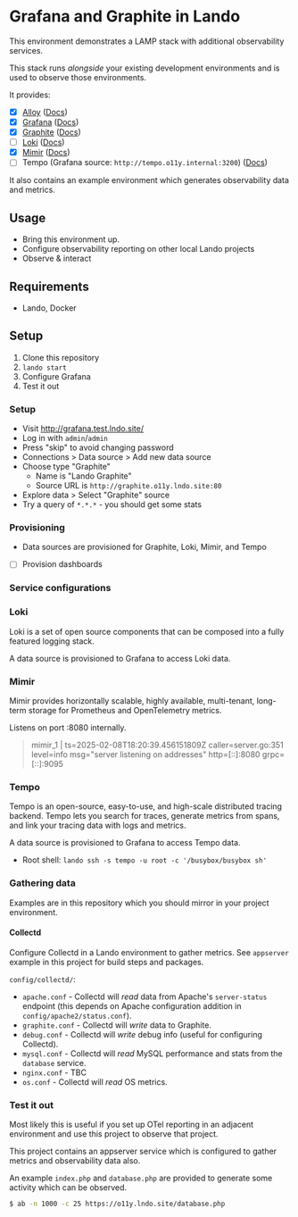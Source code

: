 # Grafana and Graphite in Lando

This environment demonstrates a LAMP stack with additional observability services.

This stack runs _alongside_ your existing development environments and is used to observe those environments.

It provides:

- [x] [Alloy](http://alloy.o11y.lndo.site/) ([Docs](https://grafana.com/docs/alloy/latest/))
- [x] [Grafana](http://grafana.o11y.lndo.site/) ([Docs](https://grafana.com/docs/))
- [x] [Graphite](http://graphite.o11y.lndo.site/) ([Docs](https://graphite.dev/docs/get-started))
- [ ] [Loki](http://loki.o11y.lndo.site/) ([Docs](https://grafana.com/docs/loki/latest/?pg=oss-loki&plcmt=quick-links))
- [x] [Mimir](http://mimir.o11y.lndo.site/) ([Docs](https://github.com/grafana/mimir))
- [ ] Tempo (Grafana source: `http://tempo.o11y.internal:3200`) ([Docs](https://grafana.com/docs/tempo/latest/))

It also contains an example environment which generates observability data and metrics.

## Usage

- Bring this environment up.
- Configure observability reporting on other local Lando projects
- Observe & interact

## Requirements

- Lando, Docker

## Setup

1. Clone this repository
2. `lando start`
3. Configure Grafana
4. Test it out

### Setup

- Visit http://grafana.test.lndo.site/
- Log in with `admin`/`admin`
- Press "skip" to avoid changing password
- Connections > Data source > Add new data source
- Choose type "Graphite"
  - Name is "Lando Graphite"
  - Source URL is `http://graphite.o11y.lndo.site:80`
- Explore data > Select "Graphite" source
- Try a query of `*.*.*` - you should get some stats

### Provisioning

- Data sources are provisioned for Graphite, Loki, Mimir, and Tempo 
- [ ] Provision dashboards

### Service configurations

### Loki

Loki is a set of open source components that can be composed into a fully featured logging stack.

A data source is provisioned to Grafana to access Loki data.

### Mimir

Mimir provides horizontally scalable, highly available, multi-tenant, long-term storage for Prometheus and OpenTelemetry metrics.

Listens on port :8080 internally.

> mimir_1  | ts=2025-02-08T18:20:39.456151809Z caller=server.go:351 level=info msg="server listening on addresses" http=[::]:8080 grpc=[::]:9095

### Tempo

Tempo is an open-source, easy-to-use, and high-scale distributed tracing backend. Tempo lets you search for traces, generate metrics from spans, and link your tracing data with logs and metrics.

A data source is provisioned to Grafana to access Tempo data.

- Root shell: `lando ssh -s tempo -u root -c '/busybox/busybox sh'`

### Gathering data

Examples are in this repository which you should mirror in your project environment.

#### Collectd 

Configure Collectd in a Lando environment to gather metrics. See `appserver` example in this project for build steps and packages.

`config/collectd/`:
- `apache.conf` - Collectd will _read_ data from Apache's `server-status` endpoint (this depends on Apache configuration addition in `config/apache2/status.conf`).
- `graphite.conf` - Collectd will _write_ data to Graphite.
- `debug.conf` - Collectd will _write_ debug info (useful for configuring Collectd).
- `mysql.conf` - Collectd will _read_ MySQL performance and stats from the `database` service.
- `nginx.conf` - TBC
- `os.conf` - Collectd will _read_ OS metrics.

### Test it out

Most likely this is useful if you set up OTel reporting in an adjacent environment and use this project to observe that project.

This project contains an appserver service which is configured to gather metrics and observability data also. 

An example `index.php` and `database.php` are provided to generate some activity which can be observed.

```bash
$ ab -n 1000 -c 25 https://o11y.lndo.site/database.php
```
